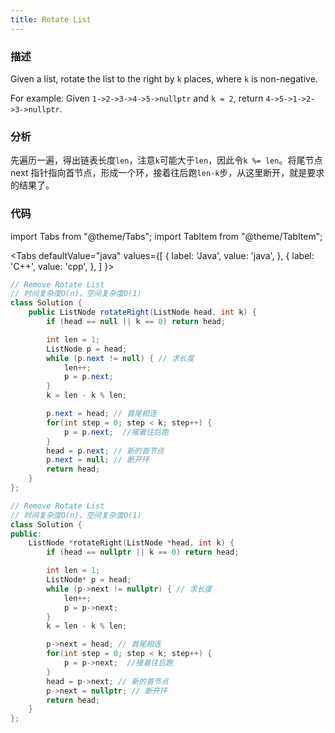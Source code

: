```yaml
---
title: Rotate List
---
```


### 描述

Given a list, rotate the list to the right by `k` places, where `k` is non-negative.

For example:
Given `1->2->3->4->5->nullptr` and `k = 2`, return `4->5->1->2->3->nullptr`.

### 分析

先遍历一遍，得出链表长度`len`，注意`k`可能大于`len`，因此令`k %= len`。将尾节点 next 指针指向首节点，形成一个环，接着往后跑`len-k`步，从这里断开，就是要求的结果了。

### 代码

import Tabs from "@theme/Tabs";
import TabItem from "@theme/TabItem";

<Tabs
defaultValue="java"
values={[
{ label: 'Java', value: 'java', },
{ label: 'C++', value: 'cpp', },
]
}>
<TabItem value="java">

```java
// Remove Rotate List
// 时间复杂度O(n)，空间复杂度O(1)
class Solution {
    public ListNode rotateRight(ListNode head, int k) {
        if (head == null || k == 0) return head;

        int len = 1;
        ListNode p = head;
        while (p.next != null) { // 求长度
            len++;
            p = p.next;
        }
        k = len - k % len;

        p.next = head; // 首尾相连
        for(int step = 0; step < k; step++) {
            p = p.next;  //接着往后跑
        }
        head = p.next; // 新的首节点
        p.next = null; // 断开环
        return head;
    }
};
```

</TabItem>
<TabItem value="cpp">

```cpp
// Remove Rotate List
// 时间复杂度O(n)，空间复杂度O(1)
class Solution {
public:
    ListNode *rotateRight(ListNode *head, int k) {
        if (head == nullptr || k == 0) return head;

        int len = 1;
        ListNode* p = head;
        while (p->next != nullptr) { // 求长度
            len++;
            p = p->next;
        }
        k = len - k % len;

        p->next = head; // 首尾相连
        for(int step = 0; step < k; step++) {
            p = p->next;  //接着往后跑
        }
        head = p->next; // 新的首节点
        p->next = nullptr; // 断开环
        return head;
    }
};
```

</TabItem>
</Tabs>
